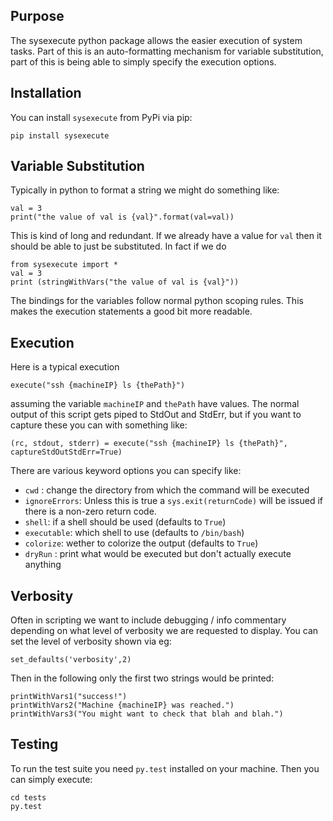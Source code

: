 ## Purpose

The sysexecute python package allows the easier execution of system tasks. Part of this is an auto-formatting mechanism for variable substitution, part of this is being able to simply specify the execution options.

## Installation

You can install `sysexecute` from PyPi via pip:

```
pip install sysexecute
```

## Variable Substitution

Typically in python to format a string we might do something like:

```
val = 3
print("the value of val is {val}".format(val=val))
```

This is kind of long and redundant. If we already have a value for `val` then it should be able to just be substituted. In fact if we do

```
from sysexecute import *
val = 3
print (stringWithVars("the value of val is {val}"))
```

The bindings for the variables follow normal python scoping rules. This makes the execution statements a good bit more readable.

## Execution

Here is a typical execution

```
execute("ssh {machineIP} ls {thePath}")
```
assuming the variable `machineIP` and `thePath` have values. The normal output of this script gets piped to StdOut and StdErr, but if you want to capture these you can with something like:

```
(rc, stdout, stderr) = execute("ssh {machineIP} ls {thePath}", captureStdOutStdErr=True)
```

There are various keyword options you can specify like:

- `cwd` : change the directory from which the command will be executed
- `ignoreErrors`: Unless this is true a `sys.exit(returnCode)` will be issued if there is a non-zero return code.
- `shell`: if a shell should be used (defaults to `True`)
- `executable`: which shell to use (defaults to `/bin/bash`)
- `colorize`: wether to colorize the output (defaults to `True`)
- `dryRun` : print what would be executed but don't actually execute anything

## Verbosity

Often in scripting we want to include debugging / info commentary depending on what level of verbosity we are requested to display. You can set the level of verbosity shown via eg:

```
set_defaults('verbosity',2)
```

Then in the following only the first two strings would be printed:

```
printWithVars1("success!")
printWithVars2("Machine {machineIP} was reached.")
printWithVars3("You might want to check that blah and blah.")
```


## Testing

To run the test suite you need `py.test` installed on your machine. Then you can simply execute:

```
cd tests
py.test
```

